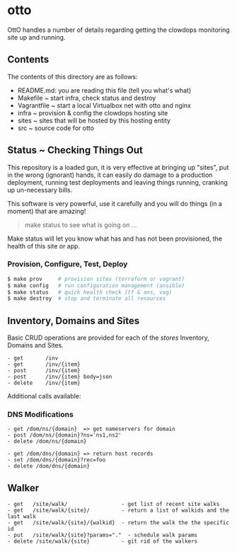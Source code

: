 # otto

OttO handles a number of details regarding getting the clowdops
monitoring site up and running.

## Contents 

The contents of this directory are as follows:

- README.md: you are reading this file (tell you what's what)
- Makefile ~ start infra, check status and destroy
- Vagrantfile ~ start a local Virtualbox net with otto and nginx
- infra ~ provision & config the clowdops hosting site
- sites ~ sites that will be hosted by this hosting entity
- src ~ source code for otto

## Status ~ Checking Things Out

This repository is a loaded gun, it is very effective at bringing up
"sites", put in the wrong (ignorant) hands, it can easily do damage to
a production deployment, running test deployments and leaving things
running, cranking up un-necessary bills.

This software is very powerful, use it carefully and you will do
things (in a moment) that are amazing!

> make status to see what is going on ...

Make status will let you know what has and has not been provisioned,
the health of this site or app.

### Provision, Configure, Test, Deploy

```bash
$ make prov		# provision sites (terraform or vagrant)
$ make config	# run configuration management (ansible)
$ make status   # quick health check (tf & ans, vag)
$ make destroy  # stop and terminate all resources
```

## Inventory, Domains and Sites

Basic CRUD operations are provided for each of the _stores_ Inventory,
Domains and Sites.

```
- get		/inv
- get		/inv/{item}
- post		/inv/{item}
- post		/inv/{item} body=json
- delete	/inv/{item}
```

Additional calls available:

### DNS Modifications

```
- get /dom/ns/{domain}  => get nameservers for domain
- post /dom/ns/{domain}?ns='ns1,ns2'
- delete /dom/ns/{domain}

- get /dom/dns/{domain} => return host records
- set /dom/dns/{domain}?rec=foo
- delete /dom/dns/{domain}
```

## Walker
```
- get	/site/walk/					- get list of recent site walks
- get	/site/walk/{site}/			- return a list of walkids and the last walk
- get	/site/walk/{site}/{walkid}	- return the walk the the specific id
- put	/site/walk/{site}?params="."  - schedule walk params
- delete /site/walk/{site}			- git rid of the walkers
```  

